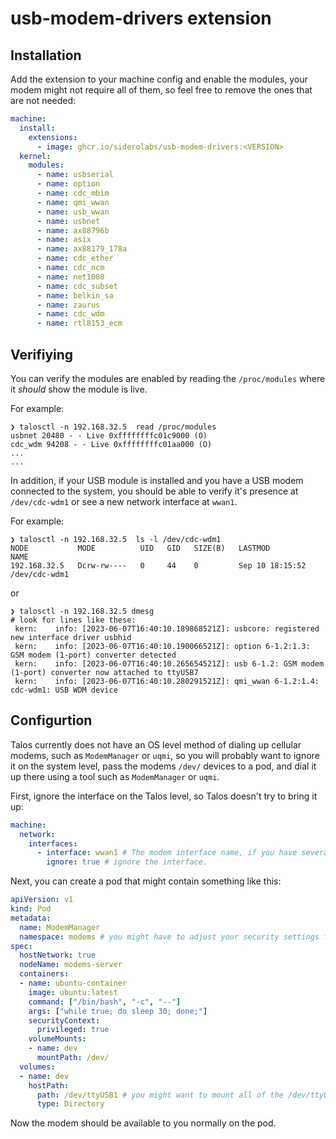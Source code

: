 # usb-modem-drivers extension

## Installation

Add the extension to your machine config and enable the modules, your modem might not require
all of them, so feel free to remove the ones that are not needed:

```yaml
machine:
  install:
    extensions:
      - image: ghcr.io/siderolabs/usb-modem-drivers:<VERSION>
  kernel:
    modules:
      - name: usbserial
      - name: option
      - name: cdc_mbim
      - name: qmi_wwan
      - name: usb_wwan
      - name: usbnet
      - name: ax88796b
      - name: asix
      - name: ax88179_178a
      - name: cdc_ether
      - name: cdc_ncm
      - name: net1080
      - name: cdc_subset
      - name: belkin_sa
      - name: zaurus
      - name: cdc_wdm
      - name: rtl8153_ecm
```

## Verifiying

You can verify the modules are enabled by reading the `/proc/modules` where it _should_ show the module is live.

For example:

```
❯ talosctl -n 192.168.32.5  read /proc/modules
usbnet 20480 - - Live 0xffffffffc01c9000 (O)
cdc_wdm 94208 - - Live 0xffffffffc01aa000 (O)
...
...
```

In addition, if your USB module is installed and you have a USB modem connected to the system, you should be able to verify it's presence at `/dev/cdc-wdm1` or see a new network interface at `wwan1`.

For example:

```
❯ talosctl -n 192.168.32.5  ls -l /dev/cdc-wdm1
NODE           MODE          UID   GID   SIZE(B)   LASTMOD           NAME
192.168.32.5   Dcrw-rw----   0     44    0         Sep 10 18:15:52   /dev/cdc-wdm1
```

or

```
❯ talosctl -n 192.168.32.5 dmesg
# look for lines like these:
 kern:    info: [2023-06-07T16:40:10.189868521Z]: usbcore: registered new interface driver usbhid                                                                                                  
 kern:    info: [2023-06-07T16:40:10.190066521Z]: option 6-1.2:1.3: GSM modem (1-port) converter detected  
 kern:    info: [2023-06-07T16:40:10.265654521Z]: usb 6-1.2: GSM modem (1-port) converter now attached to ttyUSB7    
 kern:    info: [2023-06-07T16:40:10.280291521Z]: qmi_wwan 6-1.2:1.4: cdc-wdm1: USB WDM device  
```

## Configurtion

Talos currently does not have an OS level method of dialing up cellular modems, such as `ModemManager` or `uqmi`, so you will
probably want to ignore it on the system level, pass the modems `/dev/` devices to a pod, and dial it up there using a tool such
as `ModemManager` or `uqmi`.

First, ignore the interface on the Talos level, so Talos doesn't try to bring it up:

```yaml
machine:
  network:
    interfaces:
      - interface: wwan1 # The modem interface name, if you have several modems, you can optionally use deviceSelector instead.
        ignore: true # ignore the interface.
```

Next, you can create a pod that might contain something like this:

```yaml
apiVersion: v1
kind: Pod
metadata:
  name: ModemManager
  namespace: modems # you might have to adjust your security settings for this namespace
spec:
  hostNetwork: true
  nodeName: modems-server
  containers:
  - name: ubuntu-container
    image: ubuntu:latest
    command: ["/bin/bash", "-c", "--"]
    args: ["while true; do sleep 30; done;"]
    securityContext:
      privileged: true
    volumeMounts:
    - name: dev
      mountPath: /dev/
  volumes:
  - name: dev
    hostPath:
      path: /dev/ttyUSB1 # you might want to mount all of the /dev/ttyUSB* and /dev/cdc-wdm* devices
      type: Directory
```

Now the modem should be available to you normally on the pod.
